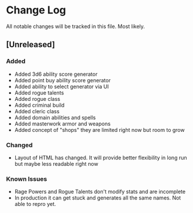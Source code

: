 # Change Log
All notable changes will be tracked in this file. Most likely.

## [Unreleased]
### Added
- Added 3d6 ability score generator
- Added point buy ability score generator
- Added ability to select generator via UI
- Added rogue talents
- Added rogue class
- Added criminal build
- Added cleric class
- Added domain abilities and spells
- Added masterwork armor and weapons
- Added concept of "shops" they are limited right now but room to grow 

### Changed
- Layout of HTML has changed. It will provide better flexibility in long run but 
maybe less readable right now

### Known Issues
- Rage Powers and Rogue Talents don't modify stats and are incomplete
- In production it can get stuck and generates all the same names. Not able to repro yet.